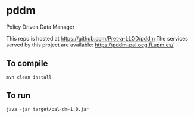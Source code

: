 # pddm
Policy Driven Data Manager

This repo is hosted at https://github.com/Pret-a-LLOD/pddm
The services served by this project are available: https://pddm-pal.oeg.fi.upm.es/


## To compile
```
mvn clean install
```

## To run
```
java -jar target/pal-dm-1.0.jar
```